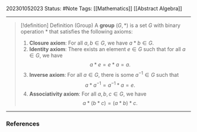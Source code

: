 202301052023
Status: #Note
Tags: [[Mathematics]] [[Abstract Algebra]]

___

>[!definition] Definition (Group)
>A **group** $(G,*)$ is a set $G$ with binary operation $*$ that satisfies the following axioms:
>1. **Closure axiom**: For all $a, b \in G$, we have $a * b \in G$.
>2. **Identity axiom**: There exists an element $e \in G$ such that for all $a \in G$, we have $$a * e = e * a = a.$$
>3. **Inverse axiom**: For all $a \in G$, there is some $a^{-1} \in G$ such that $$a * a^{-1} = a^{-1} * a = e.$$
>4.  **Associativity axiom**: For all $a, b, c \in G$, we have $$ a * (b * c) = (a * b) * c.$$




___
### References